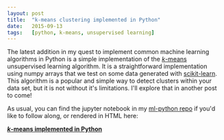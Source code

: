```yaml
---
layout: post
title:	"k-means clustering implemented in Python"
date:	2015-09-13
tags:	[python, k-means, unsupervised learning]
---
```


The latest addition in my quest to implement common machine
learning algorithms in Python is a simple implementation of the [*k*-means](https://en.wikipedia.org/wiki/K-means_clustering)
unsupervised learning algorithm. It is a straightforward implementation
using numpy arrays that we test on some data generated with [scikit-learn](http://scikit-learn.org/stable/modules/classes.html#samples-generator).
This algorithm is a popular and simple way to detect clusters within your
data set, but it is not without it's limitations.
I'll explore that in another post to come!

As usual, you can find the jupyter notebook in my [ml-python repo](https://github.com/jonchar/ml-python)
if you'd like to follow along, or rendered in HTML here:

**[*k*-means implemented in Python](/notebooks/k-means)**
